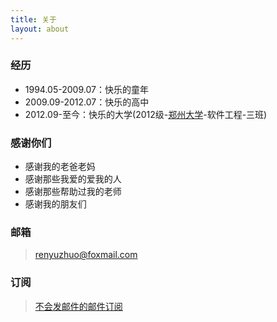 ```yaml
---
title: 关于
layout: about
---
```


### **经历**

* 1994.05-2009.07：快乐的童年
* 2009.09-2012.07：快乐的高中
* 2012.09-至今：快乐的大学(2012级-[郑州大学](http://www.zzu.edu.cn)-软件工程-三班)

### **感谢你们**

* 感谢我的老爸老妈
* 感谢那些我爱的爱我的人
* 感谢那些帮助过我的老师
* 感谢我的朋友们

### **邮箱**
> <a href="mailto:renyuzhuo@foxmail.com">renyuzhuo@foxmail.com</a>

### **订阅**

> <a href="http://sendcloud.sohu.com/subInvite/subscriptionInvite.do?invitecode=7e804699-2692-49a2-82a9-a92b7b1e6fbe">不会发邮件的邮件订阅</a>